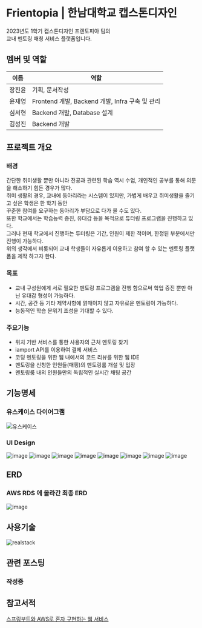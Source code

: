 # Frientopia | 한남대학교 캡스톤디자인
2023년도 1학기 캡스톤디자인 프렌토피아 팀의<br/>
교내 멘토링 매칭 서비스 플랫폼입니다.
## 멤버 및 역할
|이름|역할|
|------|---|
|장진윤|기획, 문서작성|
|윤재영|Frontend 개발, Backend 개발, Infra 구축 및 관리|
|심서현|Backend 개발, Database 설계|
|김성진|Backend 개발|

## 프로젝트 개요
### 배경
간단한 취미생활 뿐만 아니라 전공과 관련된 학습 역시 수업, 개인적인 공부를 통해 의문을 해소하기 힘든 경우가 많다.    
취미 생활의 경우, 교내에 동아리라는 시스템이 있지만, 가볍게 배우고 취미생활을 즐기고 싶은 학생은 한 학기 동안    
꾸준한 참여를 요구하는 동아리가 부담으로 다가 올 수도 있다.    
또한 학교에서는 학습능력 증진, 유대감 등을 목적으로 튜터링 프로그램을 진행하고 있다.   
그러나 현재 학교에서 진행하는 튜터링은 기간, 인원이 제한 적이며, 한정된 부분에서만 진행이 가능하다.   
위의 생각에서 비롯되어 교내 학생들이 자유롭게 이용하고 참여 할 수 있는 멘토링 플랫폼을 제작 하고자 한다.

### 목표
- 교내 구성원에게 서로 필요한 멘토링 프로그램을 진행 함으로써 학업 증진 뿐만 아닌 유대감 형성이 가능하다.
- 시간, 공간 등 기타 제약사항에 얽매이지 않고 자유로운 멘토링이 가능하다.
- 능동적인 학습 분위기 조성을 기대할 수 있다.

### 주요기능
- 위치 기반 서비스를 통한 사용자의 근처 멘토링 찾기
- iamport API를 이용하여 결제 서비스
- 코딩 멘토링을 위한 웹 내에서의 코드 리뷰를 위한 웹 IDE
- 멘토링을 신청한 인원들(매핑)의 멘토링룸 개설 및 입장
- 멘토링룸 내의 인원들만의 독립적인 실시간 채팅 공간

## 기능명세
### 유스케이스 다이어그램
![유스케이스](https://github.com/Jae-Young98/Frientopia-server/assets/86467141/caca562a-bc64-4bb1-b422-afa05898b69a)

### UI Design
![image](https://github.com/Jae-Young98/Frientopia-server/assets/86467141/9346a802-3b9e-4b53-8574-7d6983a8fd52)
![image](https://github.com/Jae-Young98/Frientopia-server/assets/86467141/f06a92c0-f9fb-4517-85dc-1dd1fdd3a95e)
![image](https://github.com/Jae-Young98/Frientopia-server/assets/86467141/1cabaf43-3fbc-4543-83e3-c075b0442f6b) 
![image](https://github.com/Jae-Young98/Frientopia-server/assets/86467141/1ddeab24-5637-4f76-b82e-fd847df2e8ee)
![image](https://github.com/Jae-Young98/Frientopia-server/assets/86467141/4dcbf697-cf87-4ddf-b366-721515021130)
![image](https://github.com/Jae-Young98/Frientopia-server/assets/86467141/98d6639d-056f-4e82-ad0d-163df5c51a29)
![image](https://github.com/Jae-Young98/Frientopia-server/assets/86467141/28051d9b-b1c3-4746-9f4c-f3135caeb580)
![image](https://github.com/Jae-Young98/Frientopia-server/assets/86467141/c620aaf5-bd4c-474c-a798-9b86e3bbdb30)

## ERD
### AWS RDS 에 올라간 최종 ERD
![image](https://github.com/Jae-Young98/Frientopia-server/assets/86467141/da195a36-8666-48ea-835b-fc846155532c)

## 사용기술
![realstack](https://github.com/Jae-Young98/Frientopia-server/assets/86467141/fc5c0229-b66c-40c5-b76f-be9b637c1102)

## 관련 포스팅
### 작성중

## 참고서적
[스프링부트와 AWS로 혼자 구현하는 웹 서비스]([https://lynmp.com](https://product.kyobobook.co.kr/detail/S000001019679)https://product.kyobobook.co.kr/detail/S000001019679)

